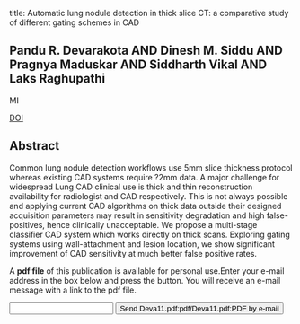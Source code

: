title: Automatic lung nodule detection in thick slice CT: a comparative study of different gating schemes in CAD

## Pandu R. Devarakota AND Dinesh M. Siddu AND Pragnya Maduskar AND Siddharth Vikal AND Laks Raghupathi
MI

<a href="https://doi.org/10.1117/12.878404">DOI</a>

## Abstract
Common lung nodule detection workflows use 5mm slice thickness protocol whereas existing CAD systems require ?2mm data. A major challenge for widespread Lung CAD clinical use is thick and thin reconstruction availability for radiologist and CAD respectively. This is not always possible and applying current CAD algorithms on thick data outside their designed acquisition parameters may result in sensitivity degradation and high false-positives, hence clinically unacceptable. We propose a multi-stage classifier CAD system which works directly on thick scans. Exploring gating systems using wall-attachment and lesion location, we show significant improvement of CAD sensitivity at much better false positive rates.

A <b>pdf file</b> of this publication is available for personal use.Enter your e-mail address in the box below and press the button. You will receive an e-mail message with a link to the pdf file.
<form action="sender.php">  <input type="text" name="email">  <input type="submit" value="Send Deva11.pdf:pdf/Deva11.pdf:PDF by e-mail"></form>